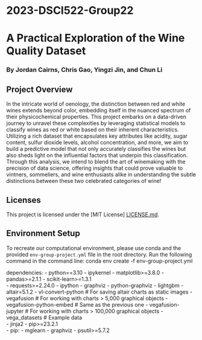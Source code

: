 # 2023-DSCI522-Group22
# A Practical Exploration of the Wine Quality Dataset
### By Jordan Cairns, Chris Gao, Yingzi Jin, and Chun Li

## Project Overview
In the intricate world of oenology, the distinction between red and white wines extends beyond color, embedding itself in the nuanced spectrum of their physicochemical properties. This project embarks on a data-driven journey to unravel these complexities by leveraging statistical models to classify wines as red or white based on their inherent characteristics. Utilizing a rich dataset that encapsulates key attributes like acidity, sugar content, sulfur dioxide levels, alcohol concentration, and more, we aim to build a predictive model that not only accurately classifies the wines but also sheds light on the influential factors that underpin this classification. Through this analysis, we intend to blend the art of winemaking with the precision of data science, offering insights that could prove valuable to vintners, sommeliers, and wine enthusiasts alike in understanding the subtle distinctions between these two celebrated categories of wine!

## Licenses
This project is licensed under the [MIT License] [LICENSE.md](https://github.com/UBC-MDS/2023-DSCI522-Group22/blob/main/LICENSE).

## Environment Setup
To recreate our computational environment, please use conda and the provided `env-group-project.yml` file in the root directory. Run the following command in the command line:
conda env create -f env-group-project.yml

dependencies:
    - python==3.10
    - ipykernel
    - matplotlib>=3.8.0
    - pandas>=2.1.1
    - scikit-learn>=1.3.1    
    - requests>=2.24.0
    - ipython
    - graphviz
    - python-graphviz
    - lightgbm
    - altair=5.1.2
    - vl-convert-python  # For saving altair charts as static images
    - vegafusion  # For working with charts > 5,000 graphical objects
    - vegafusion-python-embed  # Same as the previous one
    - vegafusion-jupyter  # For working with charts > 100,000 graphical objects
    - vega_datasets  # Example data    
    - jinja2
    - pip>=23.2.1    
    - pip:
        - mglearn
        - graphviz
        - psutil>=5.7.2

